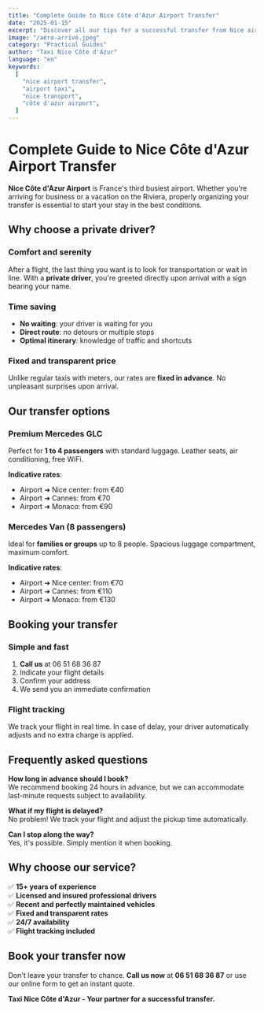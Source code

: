 ```yaml
---
title: "Complete Guide to Nice Côte d'Azur Airport Transfer"
date: "2025-01-15"
excerpt: "Discover all our tips for a successful transfer from Nice airport. Prices, durations, options and tips for traveling peacefully."
image: "/aéro-arrivé.jpeg"
category: "Practical Guides"
author: "Taxi Nice Côte d'Azur"
language: "en"
keywords:
  [
    "nice airport transfer",
    "airport taxi",
    "nice transport",
    "côte d'azur airport",
  ]
---
```


# Complete Guide to Nice Côte d'Azur Airport Transfer

**Nice Côte d'Azur Airport** is France's third busiest airport. Whether you're arriving for business or a vacation on the Riviera, properly organizing your transfer is essential to start your stay in the best conditions.

## Why choose a private driver?

### Comfort and serenity

After a flight, the last thing you want is to look for transportation or wait in line. With a **private driver**, you're greeted directly upon arrival with a sign bearing your name.

### Time saving

- **No waiting**: your driver is waiting for you
- **Direct route**: no detours or multiple stops
- **Optimal itinerary**: knowledge of traffic and shortcuts

### Fixed and transparent price

Unlike regular taxis with meters, our rates are **fixed in advance**. No unpleasant surprises upon arrival.

## Our transfer options

### Premium Mercedes GLC

Perfect for **1 to 4 passengers** with standard luggage. Leather seats, air conditioning, free WiFi.

**Indicative rates**:

- Airport ➜ Nice center: from €40
- Airport ➜ Cannes: from €70
- Airport ➜ Monaco: from €90

### Mercedes Van (8 passengers)

Ideal for **families or groups** up to 8 people. Spacious luggage compartment, maximum comfort.

**Indicative rates**:

- Airport ➜ Nice center: from €70
- Airport ➜ Cannes: from €110
- Airport ➜ Monaco: from €130

## Booking your transfer

### Simple and fast

1. **Call us** at 06 51 68 36 87
2. Indicate your flight details
3. Confirm your address
4. We send you an immediate confirmation

### Flight tracking

We track your flight in real time. In case of delay, your driver automatically adjusts and no extra charge is applied.

## Frequently asked questions

**How long in advance should I book?**  
We recommend booking 24 hours in advance, but we can accommodate last-minute requests subject to availability.

**What if my flight is delayed?**  
No problem! We track your flight and adjust the pickup time automatically.

**Can I stop along the way?**  
Yes, it's possible. Simply mention it when booking.

## Why choose our service?

✅ **15+ years of experience**  
✅ **Licensed and insured professional drivers**  
✅ **Recent and perfectly maintained vehicles**  
✅ **Fixed and transparent rates**  
✅ **24/7 availability**  
✅ **Flight tracking included**

## Book your transfer now

Don't leave your transfer to chance. **Call us now** at **06 51 68 36 87** or use our online form to get an instant quote.

**Taxi Nice Côte d'Azur - Your partner for a successful transfer.**
